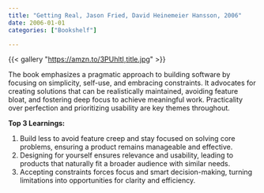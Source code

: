 ```yaml
---
title: "Getting Real, Jason Fried, David Heinemeier Hansson, 2006"
date: 2006-01-01
categories: ["Bookshelf"]

---
```


{{< gallery "https://amzn.to/3PUhltI,title.jpg" >}}

The book emphasizes a pragmatic approach to building software by focusing on simplicity, self-use, and embracing constraints. It advocates for creating solutions that can be realistically maintained, avoiding feature bloat, and fostering deep focus to achieve meaningful work. Practicality over perfection and prioritizing usability are key themes throughout.

**Top 3 Learnings:**

1. Build less to avoid feature creep and stay focused on solving core problems, ensuring a product remains manageable and effective.
2. Designing for yourself ensures relevance and usability, leading to products that naturally fit a broader audience with similar needs.
3. Accepting constraints forces focus and smart decision-making, turning limitations into opportunities for clarity and efficiency.
